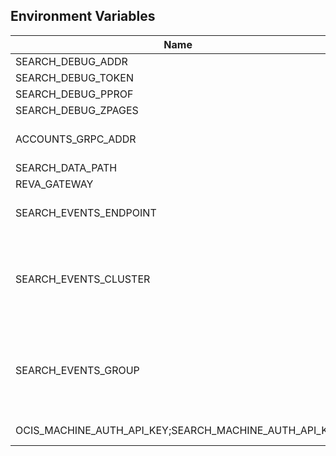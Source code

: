 ## Environment Variables

| Name | Type | Default Value | Description |
|------|------|---------------|-------------|
| SEARCH_DEBUG_ADDR | string | 127.0.0.1:9224 | |
| SEARCH_DEBUG_TOKEN | string |  | |
| SEARCH_DEBUG_PPROF | bool | false | |
| SEARCH_DEBUG_ZPAGES | bool | false | |
| ACCOUNTS_GRPC_ADDR | string | 127.0.0.1:9220 | The address of the grpc service.|
| SEARCH_DATA_PATH | string | ~/.ocis/search | |
| REVA_GATEWAY | string | 127.0.0.1:9142 | |
| SEARCH_EVENTS_ENDPOINT | string | 127.0.0.1:9233 | the address of the streaming service|
| SEARCH_EVENTS_CLUSTER | string | ocis-cluster | the clusterID of the streaming service. Mandatory when using nats|
| SEARCH_EVENTS_GROUP | string | search | the customergroup of the service. One group will only get one copy of an event|
| OCIS_MACHINE_AUTH_API_KEY;SEARCH_MACHINE_AUTH_API_KEY | string | change-me-please | |